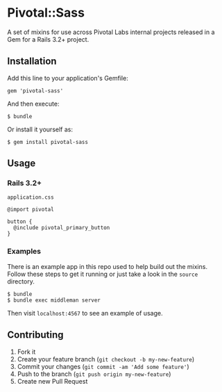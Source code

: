 # Pivotal::Sass

A set of mixins for use across Pivotal Labs internal projects released in a Gem for a Rails 3.2+ project.

## Installation

Add this line to your application's Gemfile:

    gem 'pivotal-sass'

And then execute:

    $ bundle

Or install it yourself as:

    $ gem install pivotal-sass

## Usage

### Rails 3.2+

`application.css`

    @import pivotal

    button {
      @include pivotal_primary_button
    }

### Examples

There is an example app in this repo used to help build out the mixins. Follow these steps to get it running or just take a look in the `source` directory.

	$ bundle
	$ bundle exec middleman server
	
Then visit `localhost:4567` to see an example of usage.

## Contributing

1. Fork it
2. Create your feature branch (`git checkout -b my-new-feature`)
3. Commit your changes (`git commit -am 'Add some feature'`)
4. Push to the branch (`git push origin my-new-feature`)
5. Create new Pull Request
